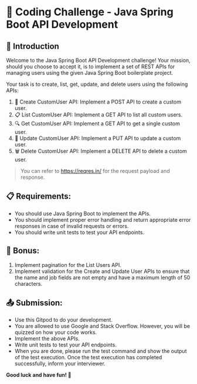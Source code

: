 # 🚀 Coding Challenge - Java Spring Boot API Development

## 📝 Introduction

Welcome to the Java Spring Boot API Development challenge! Your mission, should you choose to accept it, is to implement a set of REST APIs for managing users using the given Java Spring Boot boilerplate project.

Your task is to create, list, get, update, and delete users using the following APIs:

1. 🙋 Create CustomUser API: Implement a POST API to create a custom user.
2. 📋 List CustomUser API: Implement a GET API to list all custom users.
3. 🔍 Get CustomUser API: Implement a GET API to get a single custom user.
4. 📝 Update CustomUser API: Implement a PUT API to update a custom user.
5. 🗑️ Delete CustomUser API: Implement a DELETE API to delete a custom user.

> You can refer to https://reqres.in/ for the request payload and response.

## 📋 Requirements:

* You should use Java Spring Boot to implement the APIs.
* You should implement proper error handling and return appropriate error responses in case of invalid requests or errors.
* You should write unit tests to test your API endpoints.

## 🎁 Bonus:

1. Implement pagination for the List Users API.
2. Implement validation for the Create and Update User APIs to ensure that the name and job fields are not empty and have a maximum length of 50 characters.
## 📤 Submission:

* Use this Gitpod to do your development. 
* You are allowed to use Google and Stack Overflow. However, you will be quizzed on how your code works. 
* Implement the above APIs. 
* Write unit tests to test your API endpoints. 
* When you are done, please run the test command and show the output of the test execution. 
Once the test execution has completed successfully, inform your interviewer. 


**Good luck and have fun! 🤖**